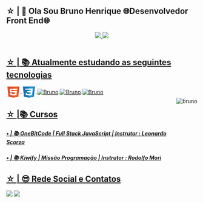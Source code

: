## ☆ | 🚀 Ola Sou Bruno Henrique 🌐Desenvolvedor Front End🌐
<div align="center">
  <a href="https://github.com/BrunoCarus">
  <img height="120em" src="https://github-readme-stats.vercel.app/api?username=BrunoCarus&show_icons=false&theme=dark&include_all_commits=true&count_private=true"/>
  <img height="120em" src="https://github-readme-stats.vercel.app/api/top-langs/?username=BrunoCarus&layout=compact&langs_count=7&theme=dark"/>
</div>
  
<div style="display: inline_block"><br>
  
  ## ☆ | 📚 Atualmente estudando as seguintes tecnologias
  
  <img align="center" alt="Bruno-HTML" height="30" width="37" src="https://raw.githubusercontent.com/devicons/devicon/master/icons/html5/html5-original.svg">
  <img align="center" alt="Bruno-CSS" height="30" width="37" src="https://raw.githubusercontent.com/devicons/devicon/master/icons/css3/css3-original.svg">
  
  <img align="center" alt="Bruno" height="30" width="37" src="https://cdn.jsdelivr.net/gh/devicons/devicon/icons/javascript/javascript-plain.svg">
  <img align="center" alt="Bruno" height="30" width="37" src="https://cdn.jsdelivr.net/gh/devicons/devicon/icons/react/react-original-wordmark.svg">
  <img align="center" alt="Bruno" height="30" width="37" src="https://cdn.jsdelivr.net/gh/devicons/devicon/icons/bootstrap/bootstrap-original.svg">
  
</div>
   <img align="right" alt="bruno"height="175"style="borderradius:20px;"src="https://cdn.discordapp.com/attachments/1007920143977947206/1044739744053067826/gif.gif">

<div>
  <h2>☆ |📚 Cursos</h2>
  <h5>• | 📚 OneBitCode | Full Stack JavaScript | Instrutor : Leonardo Scorza</h5>
  <h5>• | 📚 Kiwify | Missão Programação | Instrutor : Rodolfo Mori</h5>
</div>
 
 
<div> 
  <h2>☆ | 😎 Rede Social e Contatos</h2>
  <a href="https://www.instagram.com/_brunoohr/" target="_blank"><img src="https://img.shields.io/badge/-Instagram-%23E4405F?style=for-the-badge&logo=instagram&logoColor=white" target="_blank"></a>
  <a href="https://www.linkedin.com/in/bruno-henrique-22a12823a/" target="_blank"><img src="https://img.shields.io/badge/-LinkedIn-%230077B5?style=for-the-badge&logo=linkedin&logoColor=white" target="_blank"></a> 
</div>


